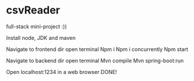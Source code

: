 # csvReader
full-stack mini-project :))

Install node, JDK and maven

Navigate to frontend dir
open terminal
Npm i
Npm i concurrently
Npm start

Navigate to backend dir
open terminal
Mvn compile
Mvn spring-boot:run

Open localhost:1234 in a web browser
DONE!
